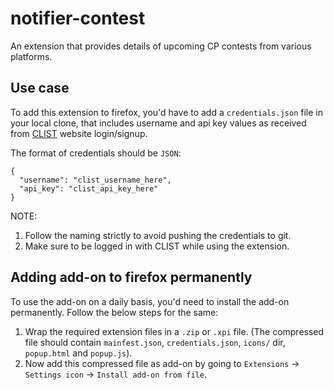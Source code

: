 # notifier-contest
An extension that provides details of upcoming CP contests from various platforms.

## Use case
To add this extension to firefox, you'd have to add a `credentials.json` file in your local clone, that includes username and api key values as received from [CLIST](https://clist.by) website login/signup.

The format of credentials should be `JSON`:

```code
{
  "username": "clist_username_here",
  "api_key": "clist_api_key_here"
}
```

NOTE:
1. Follow the naming strictly to avoid pushing the credentials to git.
2. Make sure to be logged in with CLIST while using the extension.

## Adding add-on to firefox permanently

To use the add-on on a daily basis, you'd need to install the add-on permanently. Follow the below steps for the same:

1. Wrap the required extension files in a `.zip` or `.xpi` file. (The compressed file should contain `mainfest.json`, `credentials.json`, `icons/` dir, `popup.html` and `popup.js`).
2. Now add this compressed file as add-on by going to `Extensions` -> `Settings icon` -> `Install add-on from file`.
